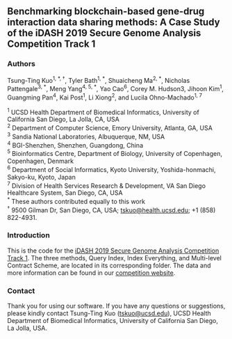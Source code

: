 Benchmarking blockchain-based gene-drug interaction data sharing methods: A Case Study of the iDASH 2019 Secure Genome Analysis Competition Track 1
---

### Authors

Tsung-Ting Kuo<sup>1, *, †</sup>, Tyler Bath<sup>1, *</sup>, Shuaicheng Ma<sup>2, *</sup>, Nicholas Pattengale<sup>3, *</sup>, Meng Yang<sup>4, 5, *</sup>, Yao Cao<sup>6</sup>, Corey M. Hudson</sup>3, Jihoon Kim<sup>1</sup>, Guangming Pan<sup>4</sup>, Kai Post<sup>1</sup>, Li Xiong<sup>2</sup>, and Lucila Ohno-Machado<sup>1, 7</sup>

<sup>1</sup> UCSD Health Department of Biomedical Informatics, University of California San Diego, La Jolla, CA, USA  
<sup>2</sup> Department of Computer Science, Emory University, Atlanta, GA, USA  
<sup>3</sup> Sandia National Laboratories, Albuquerque, NM, USA  
<sup>4</sup> BGI-Shenzhen, Shenzhen, Guangdong, China  
<sup>5</sup> Bioinformatics Centre, Department of Biology, University of Copenhagen, Copenhagen, Denmark  
<sup>6</sup> Department of Social Informatics, Kyoto University, Yoshida-honmachi, Sakyo-ku, Kyoto, Japan  
<sup>7</sup> Division of Health Services Research & Development, VA San Diego Healthcare System, San Diego, CA, USA  
<sup>*</sup> These authors contributed equally to this work  
<sup>†</sup> 9500 Gilman Dr, San Diego, CA, USA; tskuo@health.ucsd.edu; +1 (858) 822-4931.  

### Introduction

This is the code for the [iDASH 2019 Secure Genome Analysis Competition Track 1](http://www.humangenomeprivacy.org/2019/competition-tasks.html). The three methods, Query Index, Index Everything, and Multi-level Contract Scheme, are located in its corresponding folder. The data and more information can be found in our [competition website](http://www.humangenomeprivacy.org/2019/competition-tasks.html).

### Contact

Thank you for using our software. If you have any questions or suggestions, please kindly contact Tsung-Ting Kuo (tskuo@ucsd.edu), UCSD Health Department of Biomedical Informatics, University of California San Diego, La Jolla, USA.
